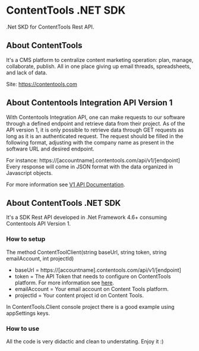 # ContentTools .NET SDK
.Net SKD for ContentTools Rest API.

## About ContentTools
It's a CMS platform to centralize  content marketing operation: plan, manage, collaborate, publish. All in one place giving up email threads, spreadsheets, and lack of data. 

Site: https://contentools.com

## About Contentools Integration API Version 1
With Contentools Integration API, one can make requests to our software through a defined endpoint and retrieve data from their project. As of the API version 1, it is only possible to retrieve data through GET requests as long as it is an authenticated request. The request should be filled in the following format, adjusting with the company name as present in the software URL and desired endpoint.

For instance: https://[accountname].contentools.com/api/v1/[endpoint]
Every response will come in JSON format with the data organized in Javascript objects.

For more information see [V1 API Documentation](https://github.com/aragostinho/ContentTools/blob/master/slnContentToolsApi/Docs/Contentools%20REST%20API%20-%20V1.pdf~).

## About ContentTools .NET SDK
It's a SDK Rest API  developed in .Net Framework 4.6+ consuming Contentools API Version 1.

### How to setup
 The method ContentToolClient(string baseUrl, string token, string emailAccount, int projectId)
 - baseUrl =  https://[accountname].contentools.com/api/v1/[endpoint]
 - token   = The API Token that needs to configure on ContentTools platform. For more information see [here](https://help.contentools.com/knowledge/how-to-configure-an-access-token-for-contentools-api-integration).
 - emailAccount = Your email account on Content Tools platform.
 - projectId = Your content project id on Content Tools. 

In ContentTools.Client console project there is a good example using appSettings keys.

### How to use
All the code is very didactic and clean to understating.
Enjoy it :)

